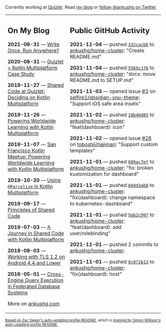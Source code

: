 Currently working at [Quizlet](https://quizlet.com/). Read [my blog](https://ankushg.com/) or [follow @ankushg on Twitter](https://twitter.com/ankushg).

<table><tr><td valign="top" width="40%">

## On My Blog
<!-- blog starts -->
**2021-08-31** — [Write Once, Run Anywhere?](https://ankushg.com/posts/write-once-run-anywhere-increment/)

**2020-08-31** — [Quizlet + Kotlin Multiplatform Case Study](https://ankushg.com/posts/quizlet-kotlin-multiplatform-case-study/)

**2019-11-27** — [Shared Code at Quizlet: Deciding on Kotlin Multiplatform](https://ankushg.com/posts/shared-code-kotlin-multiplatform/)

**2019-11-26** — [Powering Worldwide Learning with Kotlin Multiplatform](https://ankushg.com/speaking/droidcon-sf-2019)

**2019-11-07** — [San Francisco Kotlin Meetup: Powering Worldwide Learning with Kotlin Multiplatform](https://ankushg.com/speaking/sf-kotlin-meetup-2019)

**2019-10-20** — [Using `@Parcelize` in Kotlin Multiplatform](https://ankushg.com/posts/multiplatform-parcelize/)

**2019-09-17** — [Principles of Shared Code](https://ankushg.com/speaking/denver-startup-week-2019)

**2019-07-03** — [A Journey in Shared Code with Kotlin Multiplatform](https://ankushg.com/speaking/droidcon-berlin-2019)

**2018-08-03** — [Working with TLS 1.2 on Android 4.4 and Lower](https://ankushg.com/posts/tls-1.2-on-android/)

**2016-05-01** — [Cross-Engine Query Execution in Federated Database Systems](https://ankushg.com/projects/thesis)
<!-- blog ends -->
More on [ankushg.com](https://ankushg.com/)
</td><td valign="top" width="60%">

## Public GitHub Activity
<!-- githubActivity starts -->
**2021-11-04** — pushed [`332cacbb`](https://github.com/ankushg/home-cluster/commit/332cacbb6147bfdf49d75d791db28189ec34b988) to [ankushg/home-cluster](https://api.github.com/repos/ankushg/home-cluster): "Create README.md"

**2021-11-04** — pushed [`5569c176`](https://github.com/ankushg/home-cluster/commit/5569c17601a0208d629c5a56810ff59c2c28b16f) to [ankushg/home-cluster](https://api.github.com/repos/ankushg/home-cluster): "docs: move README.md to SETUP.md"

**2021-11-03** — opened issue [#3](https://github.com/selfire1/obsidian-you-theme/issues/3) on [selfire1/obsidian-you-theme](https://api.github.com/repos/selfire1/obsidian-you-theme): "Support iOS safe area insets"

**2021-11-02** — pushed [`10b46d85`](https://github.com/ankushg/home-cluster/commit/10b46d852914669657f4296b230f30e48b478053) to [ankushg/home-cluster](https://api.github.com/repos/ankushg/home-cluster): "feat(dashboard): icon"

**2021-11-02** — opened issue [#26](https://github.com/toboshii/hajimari/issues/26) on [toboshii/hajimari](https://api.github.com/repos/toboshii/hajimari): "Support custom templates"

**2021-11-01** — pushed [`609ac7ef`](https://github.com/ankushg/home-cluster/commit/609ac7ef9b160091be3addadf0b3c642f6ada5a4) to [ankushg/home-cluster](https://api.github.com/repos/ankushg/home-cluster): "fix: broken kustomization for dashboard"

**2021-11-01** — pushed [`8d4d3ab8`](https://github.com/ankushg/home-cluster/commit/8d4d3ab84e952283e089dfa84fe73f10f72cd949) to [ankushg/home-cluster](https://api.github.com/repos/ankushg/home-cluster): "fix(dashboard): change namespace to kubernetes-dashboard"

**2021-11-01** — pushed [`9ab2c997`](https://github.com/ankushg/home-cluster/commit/9ab2c997e4552fb26e3a82910587d600e9fdc5ce) to [ankushg/home-cluster](https://api.github.com/repos/ankushg/home-cluster): "feat(dashboard): add user/rolebinding"

**2021-11-01** — pushed 2 commits to [ankushg/home-cluster](https://api.github.com/repos/ankushg/home-cluster).

**2021-11-01** — pushed [`0c072b13`](https://github.com/ankushg/home-cluster/commit/0c072b13c1f2e695411f7e5589d52c8b652d8e07) to [ankushg/home-cluster](https://api.github.com/repos/ankushg/home-cluster): "fix(dashboard): host"
<!-- githubActivity ends -->
</td></tr></table>

<sub><a href="https://github.com/ZacSweers/ZacSweers">Based on Zac Sweer's auto-updating profile README</a>, which is <a href="https://simonwillison.net/2020/Jul/10/self-updating-profile-readme/">inspired by Simon Willison's auto-updating profile README.</a></sub>